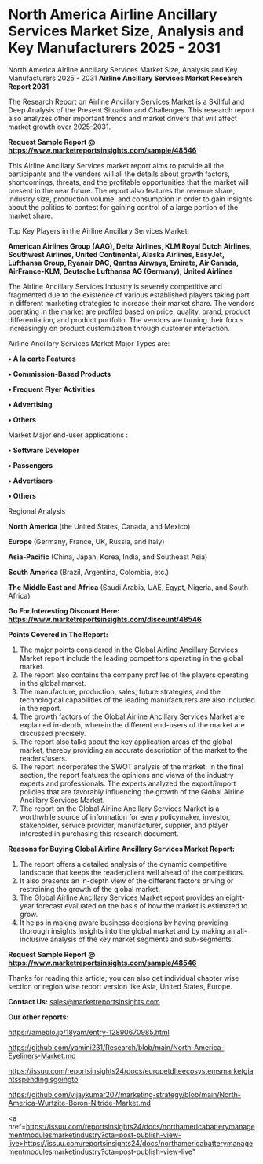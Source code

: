 # North America Airline Ancillary Services Market Size, Analysis and Key Manufacturers 2025 - 2031
North America Airline Ancillary Services Market Size, Analysis and Key Manufacturers 2025 - 2031
<strong>Airline Ancillary Services Market Research Report 2031</strong>

The Research Report on Airline Ancillary Services Market is a Skillful and Deep Analysis of the Present Situation and Challenges. This research report also analyzes other important trends and market drivers that will affect market growth over 2025-2031.

<strong>Request Sample Report @ <a href=https://www.marketreportsinsights.com/sample/48546>https://www.marketreportsinsights.com/sample/48546</a></strong>

This Airline Ancillary Services market report aims to provide all the participants and the vendors will all the details about growth factors, shortcomings, threats, and the profitable opportunities that the market will present in the near future. The report also features the revenue share, industry size, production volume, and consumption in order to gain insights about the politics to contest for gaining control of a large portion of the market share.

Top Key Players in the Airline Ancillary Services Market:

<strong>American Airlines Group (AAG), Delta Airlines, KLM Royal Dutch Airlines, Southwest Airlines, United Continental, Alaska Airlines, EasyJet, Lufthansa Group, Ryanair DAC, Qantas Airways, Emirate, Air Canada, AirFrance-KLM, Deutsche Lufthansa AG (Germany), United Airlines</strong>

The Airline Ancillary Services Industry is severely competitive and fragmented due to the existence of various established players taking part in different marketing strategies to increase their market share. The vendors operating in the market are profiled based on price, quality, brand, product differentiation, and product portfolio. The vendors are turning their focus increasingly on product customization through customer interaction.

Airline Ancillary Services Market Major Types are:

<strong>•  A la carte Features

•  Commission-Based Products

•  Frequent Flyer Activities

•  Advertising

•  Others</strong>

Market Major end-user applications :

<strong>•  Software Developer

•  Passengers

•  Advertisers

•  Others</strong>

Regional Analysis

</u><strong><b>North America</b></strong> (the United States, Canada, and Mexico)

<strong><b>Europe </b></strong>(Germany, France, UK, Russia, and Italy)

<strong><b>Asia-Pacific</b></strong> (China, Japan, Korea, India, and Southeast Asia)

<strong><b>South America</b></strong> (Brazil, Argentina, Colombia, etc.)

<strong><b>The Middle East and Africa</b></strong> (Saudi Arabia, UAE, Egypt, Nigeria, and South Africa)

<strong>Go For Interesting Discount Here: <a href=https://www.marketreportsinsights.com/discount/48546>https://www.marketreportsinsights.com/discount/48546</a></strong>

<strong>Points Covered in The Report:</strong>
<ol>
  <li>The major points considered in the Global Airline Ancillary Services Market report include the leading competitors operating in the global market.</li>
  <li>The report also contains the company profiles of the players operating in the global market.</li>
  <li>The manufacture, production, sales, future strategies, and the technological capabilities of the leading manufacturers are also included in the report.</li>
  <li>The growth factors of the Global Airline Ancillary Services Market are explained in-depth, wherein the different end-users of the market are discussed precisely.</li>
  <li>The report also talks about the key application areas of the global market, thereby providing an accurate description of the market to the readers/users.</li>
  <li>The report incorporates the SWOT analysis of the market. In the final section, the report features the opinions and views of the industry experts and professionals. The experts analyzed the export/import policies that are favorably influencing the growth of the Global Airline Ancillary Services Market.</li>
  <li>The report on the Global Airline Ancillary Services Market is a worthwhile source of information for every policymaker, investor, stakeholder, service provider, manufacturer, supplier, and player interested in purchasing this research document.</li>
</ol>
<strong>Reasons for Buying Global Airline Ancillary Services Market Report:</strong>

<ol>
  <li>The report offers a detailed analysis of the dynamic competitive landscape that keeps the reader/client well ahead of the competitors.</li>
  <li>It also presents an in-depth view of the different factors driving or restraining the growth of the global market.</li>
  <li>The Global Airline Ancillary Services Market report provides an eight-year forecast evaluated on the basis of how the market is estimated to grow.</li>
  <li>It helps in making aware business decisions by having providing thorough insights insights into the global market and by making an all-inclusive analysis of the key market segments and sub-segments.</li>
</ol>
<strong>Request Sample Report @ <a href=https://www.marketreportsinsights.com/sample/48546>https://www.marketreportsinsights.com/sample/48546</a></strong>


Thanks for reading this article; you can also get individual chapter wise section or region wise report version like Asia, United States, Europe.

<strong>Contact Us:</strong>
sales@marketreportsinsights.com

<strong>Our other reports:</strong>

<a href=https://ameblo.jp/18yam/entry-12890670985.html>https://ameblo.jp/18yam/entry-12890670985.html</a>

<a href=https://github.com/yamini231/Research/blob/main/North-America-Eyeliners-Market.md>https://github.com/yamini231/Research/blob/main/North-America-Eyeliners-Market.md</a>

<a href=https://issuu.com/reportsinsights24/docs/europetdlteecosystemsmarketgiantsspendingisgoingto>https://issuu.com/reportsinsights24/docs/europetdlteecosystemsmarketgiantsspendingisgoingto</a>

<a href=https://github.com/vijaykumar207/marketing-strategy/blob/main/North-America-Wurtzite-Boron-Nitride-Market.md>https://github.com/vijaykumar207/marketing-strategy/blob/main/North-America-Wurtzite-Boron-Nitride-Market.md</a>

<a href=https://issuu.com/reportsinsights24/docs/northamericabatterymanagementmodulesmarketindustry?cta=post-publish-view-live>https://issuu.com/reportsinsights24/docs/northamericabatterymanagementmodulesmarketindustry?cta=post-publish-view-live</a>"
